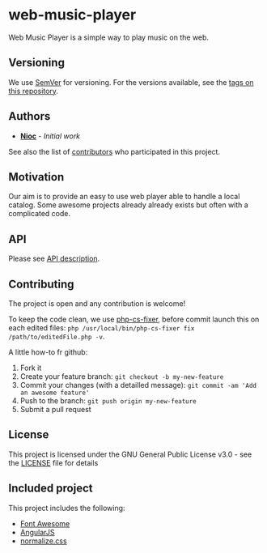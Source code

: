# web-music-player

Web Music Player is a simple way to play music on the web.

## Versioning

We use [SemVer](http://semver.org/) for versioning. For the versions available, see the [tags on this repository](https://github.com/nioc/web-music-player/tags).

## Authors

* **[Nioc](https://github.com/nioc/)** - *Initial work*

See also the list of [contributors](https://github.com/nioc/web-music-player/contributors) who participated in this project.

## Motivation

Our aim is to provide an easy to use web player able to handle a local catalog. Some awesome projects already already exists but often with a complicated code.

## API

Please see [API description](API.md).


## Contributing

The project is open and any contribution is welcome!

To keep the code clean, we use [php-cs-fixer](http://cs.sensiolabs.org/), before commit launch this on each edited files: `php /usr/local/bin/php-cs-fixer fix /path/to/editedFile.php -v`.

A little how-to fr github:
1. Fork it
2. Create your feature branch: `git checkout -b my-new-feature`
3. Commit your changes (with a detailled message): `git commit -am 'Add an awesome feature'`
4. Push to the branch: `git push origin my-new-feature`
5. Submit a pull request

## License

This project is licensed under the GNU General Public License v3.0 - see the [LICENSE](LICENSE.md) file for details

## Included project

This project includes the following:
- [Font Awesome](https://github.com/FortAwesome/Font-Awesome/)
- [AngularJS](https://github.com/angular/angular.js)
- [normalize.css](https://github.com/necolas/normalize.css)